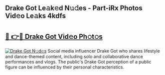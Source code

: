 ## Drake Got Le𝚊k𝚎d N𝚞𝚍es - Part-iRx Photos Vid𝚎o Le𝚊ks 4kdfs

# <h2><a href="http://fbdho9.evod.top/?m=Drake+Got">🔗 👉🔴 Drake Got Vid𝚎o Ph𝚘t𝚘s</a></h2>

[![Drake Got N𝚞d𝚎s](https://i.imgur.com/8V9OHl7.gif)](http://fbdho9.evod.top/?m=Drake+Got)
Social media influencer Drake Got who shares lifestyle and dance-themed content, including solo and collaborative dance performances and vlogs. The public's Drake Got perception of a public figure can be influenced by their personal characteristics. 
